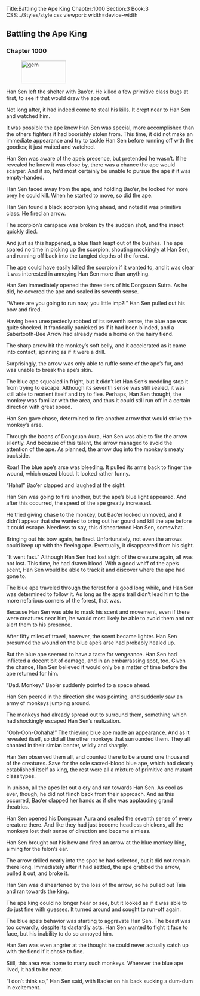 Title:Battling the Ape King 
Chapter:1000 
Section:3 
Book:3 
CSS:../Styles/style.css 
viewport: width=device-width
  
## Battling the Ape King
### Chapter 1000 
<figure>
	<img src="../Images/gem.gif" alt="gem" id="gem" width="120" height="60" />
</figure>
  

  
  Han Sen left the shelter with Bao’er. He killed a few primitive class bugs at first, to see if that would draw the ape out.

Not long after, it had indeed come to steal his kills. It crept near to Han Sen and watched him.

It was possible the ape knew Han Sen was special, more accomplished than the others fighters it had boorishly stolen from. This time, it did not make an immediate appearance and try to tackle Han Sen before running off with the goodies; it just waited and watched.

Han Sen was aware of the ape’s presence, but pretended he wasn’t. If he revealed he knew it was close by, there was a chance the ape would scarper. And if so, he’d most certainly be unable to pursue the ape if it was empty-handed.

Han Sen faced away from the ape, and holding Bao’er, he looked for more prey he could kill. When he started to move, so did the ape.

Han Sen found a black scorpion lying ahead, and noted it was primitive class. He fired an arrow.

The scorpion’s carapace was broken by the sudden shot, and the insect quickly died.

And just as this happened, a blue flash leapt out of the bushes. The ape spared no time in picking up the scorpion, shouting mockingly at Han Sen, and running off back into the tangled depths of the forest.

The ape could have easily killed the scorpion if it wanted to, and it was clear it was interested in annoying Han Sen more than anything.

Han Sen immediately opened the three tiers of his Dongxuan Sutra. As he did, he covered the ape and sealed its seventh sense.

“Where are you going to run now, you little imp?!” Han Sen pulled out his bow and fired.

Having been unexpectedly robbed of its seventh sense, the blue ape was quite shocked. It frantically panicked as if it had been blinded, and a Sabertooth-Bee Arrow had already made a home on the hairy fiend.

The sharp arrow hit the monkey’s soft belly, and it accelerated as it came into contact, spinning as if it were a drill.

Surprisingly, the arrow was only able to ruffle some of the ape’s fur, and was unable to break the ape’s skin.

The blue ape squealed in fright, but it didn’t let Han Sen’s meddling stop it from trying to escape. Although its seventh sense was still sealed, it was still able to reorient itself and try to flee. Perhaps, Han Sen thought, the monkey was familiar with the area, and thus it could still run off in a certain direction with great speed.

Han Sen gave chase, determined to fire another arrow that would strike the monkey’s arse.

Through the boons of Dongxuan Aura, Han Sen was able to fire the arrow silently. And because of this talent, the arrow managed to avoid the attention of the ape. As planned, the arrow dug into the monkey’s meaty backside.

Roar! The blue ape’s arse was bleeding. It pulled its arms back to finger the wound, which oozed blood. It looked rather funny.

“Haha!” Bao’er clapped and laughed at the sight.

Han Sen was going to fire another, but the ape’s blue light appeared. And after this occurred, the speed of the ape greatly increased.

He tried giving chase to the monkey, but Bao’er looked unmoved, and it didn’t appear that she wanted to bring out her gourd and kill the ape before it could escape. Needless to say, this disheartened Han Sen, somewhat.

Bringing out his bow again, he fired. Unfortunately, not even the arrows could keep up with the fleeing ape. Eventually, it disappeared from his sight.

“It went fast.” Although Han Sen had lost sight of the creature again, all was not lost. This time, he had drawn blood. With a good whiff of the ape’s scent, Han Sen would be able to track it and discover where the ape had gone to.

The blue ape traveled through the forest for a good long while, and Han Sen was determined to follow it. As long as the ape’s trail didn’t lead him to the more nefarious corners of the forest, that was.

Because Han Sen was able to mask his scent and movement, even if there were creatures near him, he would most likely be able to avoid them and not alert them to his presence.

After fifty miles of travel, however, the scent became lighter. Han Sen presumed the wound on the blue ape’s arse had probably healed up.

But the blue ape seemed to have a taste for vengeance. Han Sen had inflicted a decent bit of damage, and in an embarrassing spot, too. Given the chance, Han Sen believed it would only be a matter of time before the ape returned for him.

“Dad. Monkey.” Bao’er suddenly pointed to a space ahead.

Han Sen peered in the direction she was pointing, and suddenly saw an army of monkeys jumping around.

The monkeys had already spread out to surround them, something which had shockingly escaped Han Sen’s realization.

“Ooh-Ooh-Oohaha!” The thieving blue ape made an appearance. And as it revealed itself, so did all the other monkeys that surrounded them. They all chanted in their simian banter, wildly and sharply.

Han Sen observed them all, and counted there to be around one thousand of the creatures. Save for the sole sacred-blood blue ape, which had clearly established itself as king, the rest were all a mixture of primitive and mutant class types.

In unison, all the apes let out a cry and ran towards Han Sen. As cool as ever, though, he did not flinch back from their approach. And as this occurred, Bao’er clapped her hands as if she was applauding grand theatrics.

Han Sen opened his Dongxuan Aura and sealed the seventh sense of every creature there. And like they had just become headless chickens, all the monkeys lost their sense of direction and became aimless.

Han Sen brought out his bow and fired an arrow at the blue monkey king, aiming for the felon’s ear.

The arrow drilled neatly into the spot he had selected, but it did not remain there long. Immediately after it had settled, the ape grabbed the arrow, pulled it out, and broke it.

Han Sen was disheartened by the loss of the arrow, so he pulled out Taia and ran towards the king.

The ape king could no longer hear or see, but it looked as if it was able to do just fine with guesses. It turned around and sought to run-off again.

The blue ape’s behavior was starting to aggravate Han Sen. The beast was too cowardly, despite its dastardly acts. Han Sen wanted to fight it face to face, but his inability to do so annoyed him.

Han Sen was even angrier at the thought he could never actually catch up with the fiend if it chose to flee.

Still, this area was home to many such monkeys. Wherever the blue ape lived, it had to be near.

“I don’t think so,” Han Sen said, with Bao’er on his back sucking a dum-dum in excitement.
